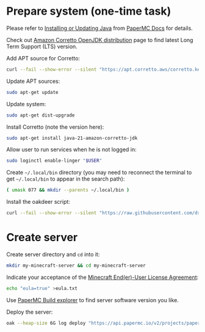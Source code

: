 <!--
  Copyright 2024 Oakdeer project contributors

  Licensed under the Apache License, Version 2.0 (the "License");
  you may not use this file except in compliance with the License.
  You may obtain a copy of the License at

      http://www.apache.org/licenses/LICENSE-2.0

  Unless required by applicable law or agreed to in writing, software
  distributed under the License is distributed on an "AS IS" BASIS,
  WITHOUT WARRANTIES OR CONDITIONS OF ANY KIND, either express or implied.
  See the License for the specific language governing permissions and
  limitations under the License.
-->

# Prepare system (one-time task)

Please refer to [Installing or Updating Java](https://docs.papermc.io/misc/java-install) from [PaperMC Docs](https://docs.papermc.io/) for details.

Check out [Amazon Corretto OpenJDK distribution](https://aws.amazon.com/corretto/) page to find latest Long Term Support (LTS) version.

Add APT source for Corretto:

```sh
curl --fail --show-error --silent "https://apt.corretto.aws/corretto.key" | gpg --dearmor | sudo tee "/etc/apt/keyrings/corretto.gpg" | grep --quiet . && echo "deb [signed-by=/etc/apt/keyrings/corretto.gpg] https://apt.corretto.aws stable main" | sudo tee "/etc/apt/sources.list.d/corretto.list" >/dev/null
```

Update APT sources:

```sh
sudo apt-get update
```

Update system:

```sh
sudo apt-get dist-upgrade
```

Install Corretto (note the version here):

```sh
sudo apt-get install java-21-amazon-corretto-jdk
```

Allow user to run services when he is not logged in:

```sh
sudo loginctl enable-linger "$USER"
```

Create `~/.local/bin` directory (you may need to reconnect the terminal to get `~/.local/bin` to appear in the search path):

```sh
( umask 077 && mkdir --parents ~/.local/bin )
```

Install the oakdeer script:

```sh
curl --fail --show-error --silent "https://raw.githubusercontent.com/drizzleword/oakdeer/main/bin/oak" --output ~/.local/bin/oak && chmod 750 ~/.local/bin/oak
```

# Create server

Create server directory and `cd` into it:

```sh
mkdir my-minecraft-server && cd my-minecraft-server
```

Indicate your acceptance of the [Minecraft End(er)-User License Agreement](https://www.minecraft.net/en-us/eula):

```sh
echo "eula=true" >eula.txt
```

Use [PaperMC Build explorer](https://papermc.io/downloads/all) to find server software version you like.

Deploy the server: 

```sh
oak --heap-size 6G log deploy "https://api.papermc.io/v2/projects/paper/versions/1.20.6/builds/148/downloads/paper-1.20.6-148.jar"
```
